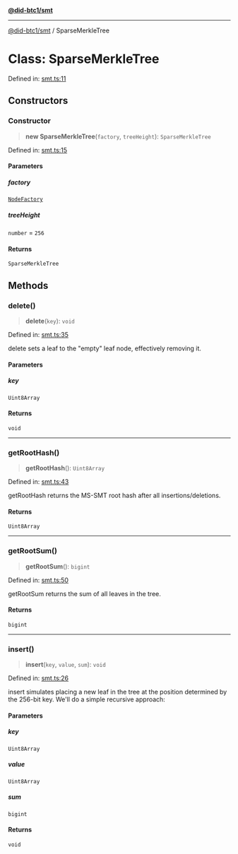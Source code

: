 [**@did-btc1/smt**](../README.md)

***

[@did-btc1/smt](../globals.md) / SparseMerkleTree

# Class: SparseMerkleTree

Defined in: [smt.ts:11](https://github.com/dcdpr/did-btc1-js/blob/4ab6f9915d95beed9bc633644c9db1539395f512/packages/smt/src/smt.ts#L11)

## Constructors

### Constructor

> **new SparseMerkleTree**(`factory`, `treeHeight`): `SparseMerkleTree`

Defined in: [smt.ts:15](https://github.com/dcdpr/did-btc1-js/blob/4ab6f9915d95beed9bc633644c9db1539395f512/packages/smt/src/smt.ts#L15)

#### Parameters

##### factory

[`NodeFactory`](NodeFactory.md)

##### treeHeight

`number` = `256`

#### Returns

`SparseMerkleTree`

## Methods

### delete()

> **delete**(`key`): `void`

Defined in: [smt.ts:35](https://github.com/dcdpr/did-btc1-js/blob/4ab6f9915d95beed9bc633644c9db1539395f512/packages/smt/src/smt.ts#L35)

delete sets a leaf to the "empty" leaf node, effectively removing it.

#### Parameters

##### key

`Uint8Array`

#### Returns

`void`

***

### getRootHash()

> **getRootHash**(): `Uint8Array`

Defined in: [smt.ts:43](https://github.com/dcdpr/did-btc1-js/blob/4ab6f9915d95beed9bc633644c9db1539395f512/packages/smt/src/smt.ts#L43)

getRootHash returns the MS-SMT root hash after all insertions/deletions.

#### Returns

`Uint8Array`

***

### getRootSum()

> **getRootSum**(): `bigint`

Defined in: [smt.ts:50](https://github.com/dcdpr/did-btc1-js/blob/4ab6f9915d95beed9bc633644c9db1539395f512/packages/smt/src/smt.ts#L50)

getRootSum returns the sum of all leaves in the tree.

#### Returns

`bigint`

***

### insert()

> **insert**(`key`, `value`, `sum`): `void`

Defined in: [smt.ts:26](https://github.com/dcdpr/did-btc1-js/blob/4ab6f9915d95beed9bc633644c9db1539395f512/packages/smt/src/smt.ts#L26)

insert simulates placing a new leaf in the tree at the position
determined by the 256-bit key. We'll do a simple recursive approach:

#### Parameters

##### key

`Uint8Array`

##### value

`Uint8Array`

##### sum

`bigint`

#### Returns

`void`
